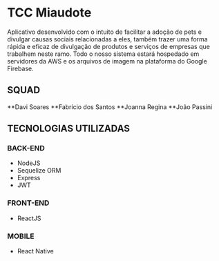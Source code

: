 # TCC Miaudote

Aplicativo desenvolvido com o intuito de facilitar a adoção de pets e divulgar causas sociais relacionadas a eles, também trazer uma forma rápida e eficaz de divulgação de produtos e serviços de empresas que trabalhem neste ramo. Todo o nosso sistema estará hospedado em servidores da AWS e os arquivos de imagem na plataforma do Google Firebase.

## SQUAD

**Davi Soares
**Fabrício dos Santos
**Joanna Regina
**João Passini

## **TECNOLOGIAS UTILIZADAS**

### BACK-END

* NodeJS
* Sequelize ORM
* Express
* JWT

### FRONT-END

* ReactJS

### MOBILE

* React Native

